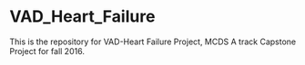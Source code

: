 # VAD_Heart_Failure
This is the repository for VAD-Heart Failure Project, MCDS A track Capstone Project for fall 2016.
